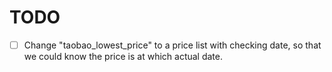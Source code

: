 # TODO

- [ ] Change "taobao_lowest_price" to a price list with checking date, so that we could know the price is at which actual date.
